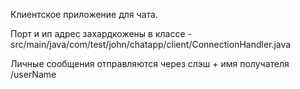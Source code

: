 Клиентское приложение для чата.

Порт и ип адрес захардкожены в классе - src/main/java/com/test/john/chatapp/client/ConnectionHandler.java

Личные сообщения отправляются через слэш + имя получателя /userName
